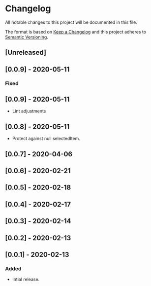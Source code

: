 # Changelog

All notable changes to this project will be documented in this file.

The format is based on [Keep a Changelog](http://keepachangelog.com/en/1.0.0/)
and this project adheres to [Semantic Versioning](http://semver.org/spec/v2.0.0.html).

## [Unreleased]

## [0.0.9] - 2020-05-11
### Fixed

## [0.0.9] - 2020-05-11
- Lint adjustments
## [0.0.8] - 2020-05-11
- Protect against null selectedItem.

## [0.0.7] - 2020-04-06

## [0.0.6] - 2020-02-21

## [0.0.5] - 2020-02-18

## [0.0.4] - 2020-02-17

## [0.0.3] - 2020-02-14

## [0.0.2] - 2020-02-13

## [0.0.1] - 2020-02-13

### Added
- Intial release.
